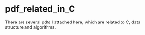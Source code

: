 # pdf_related_in_C
There are several pdfs I attached here, which are related to C, data structure and algorithms. 
